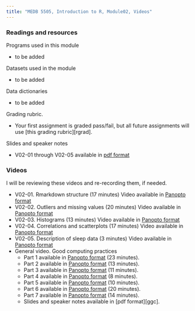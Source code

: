 ```yaml
---
title: "MEDB 5505, Introduction to R, Module02, Videos"
---
```


### Readings and resources

Programs used in this module

+ to be added

Datasets used in the module

+ to be added

Data dictionaries

+ to be added

Grading rubric.

+ Your first assignment is graded pass/fail, but all future assignments will use [this grading rubric][rgrad].

Slides and speaker notes

+ V02-01 through V02-05 available in [pdf format][g0201]

### Videos

I will be reviewing these videos and re-recording them, if needed.

+ V02-01. Rmarkdown structure (17 minutes) Video available in [Panopto format][v0201]
+ V02-02. Outliers and missing values (20 minutes) Video available in [Panopto format][v0202]
+ V02-03. Histograms (13 minutes) Video available in [Panopto format][v0203]
+ V02-04. Correlations and scatterplots (17 minutes) Video available in [Panopto format][v0204]
+ V02-05. Description of sleep data (3 minutes) Video available in [Panopto format][v0205]
+ General video. Good computing practices
  + Part 1 available in [Panopto format][vgc1] (23 minutes).
  + Part 2 available in [Panopto format][vgc2] (13 minutes).
  + Part 3 available in [Panopto format][vgc3] (11 minutes).
  + Part 4 available in [Panopto format][vgc4] (8 minutes).
  + Part 5 available in [Panopto format][vgc5] (10 minutes).
  + Part 6 available in [Panopto format][vgc6] (20 minutes).
  + Part 7 available in [Panopto format][vgc7] (14 minutes).
  + Slides and speaker notes available in [pdf format][ggc].

[g0201]: https://github.com/pmean/classes/blob/master/introduction-to-r/results/v02-slides-and-speaker-notes.pdf

[v0201]: https://umkc.hosted.panopto.com/Panopto/Pages/Viewer.aspx?id=a2622a72-d29f-439a-bf45-ab61011c61ad
[v0202]: https://umkc.hosted.panopto.com/Panopto/Pages/Viewer.aspx?id=a6dff7ac-7500-4a51-9fcd-ab610122d7e4
[v0203]: https://umkc.hosted.panopto.com/Panopto/Pages/Viewer.aspx?id=8b88dd72-c299-4c4c-a067-ab61012884b9
[v0204]: https://umkc.hosted.panopto.com/Panopto/Pages/Viewer.aspx?id=3f2813a2-d934-4531-ad86-ab61012cec46
[v0205]: https://umkc.hosted.panopto.com/Panopto/Pages/Viewer.aspx?id=f4c09be7-bdf9-47b5-a506-ab61013219fc

[vgc1]: https://umsystem.hosted.panopto.com/Panopto/Pages/Viewer.aspx?id=55cf0d09-3647-4135-8354-ab1901530b60
[vgc2]: https://umsystem.hosted.panopto.com/Panopto/Pages/Viewer.aspx?id=c4813050-49b8-4ff3-a649-ab190159a79c
[vgc3]: https://umsystem.hosted.panopto.com/Panopto/Pages/Viewer.aspx?id=88c130ee-7317-490f-b6af-ab19015daa71
[vgc4]: https://umsystem.hosted.panopto.com/Panopto/Pages/Viewer.aspx?id=4fb06e69-fb02-429b-bb08-ab1901610c71
[vgc5]: https://umsystem.hosted.panopto.com/Panopto/Pages/Viewer.aspx?id=ddc5da52-8300-4f12-996e-ab1901641800
[vgc6]: https://umsystem.hosted.panopto.com/Panopto/Pages/Viewer.aspx?id=681ca99d-55bf-4c7c-a1e4-ab190167c797
[vgc7]: https://umsystem.hosted.panopto.com/Panopto/Pages/Viewer.aspx?id=31ad3ca7-2db7-4d1d-a5a8-ab19016db1c6


[rcomp]: https://github.com/pmean/classes/blob/master/software-engineering/src/gcp-v01-reproducible-research.Rmd
[scomp]: https://github.com/pmean/classes/blob/master/software-engineering/results/reproducible-research.pdf
